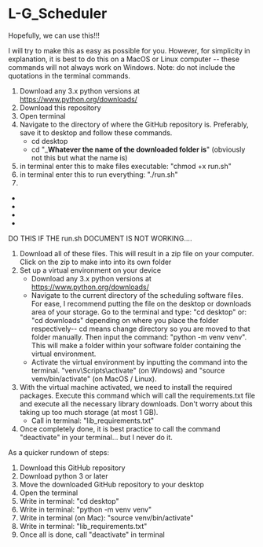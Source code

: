 # L-G_Scheduler
Hopefully, we can use this!!!

I will try to make this as easy as possible for you. However, for simplicity in explanation, it is best to do this on a MacOS or Linux computer -- these commands will not always work on Windows. 
Note: do not include the quotations in the terminal commands.
1. Download any 3.x python versions at https://www.python.org/downloads/
2. Download this repository
3. Open terminal
4. Navigate to the directory of where the GitHub repository is. Preferably, save it to desktop and follow these commands.
   - cd desktop
   - cd "___Whatever the name of the downloaded folder is__" (obviously not this but what the name is)
5. in terminal enter this to make files executable: "chmod +x run.sh"
6. in terminal enter this to run everything: "./run.sh"
7.   









-
-
-
-
DO THIS IF THE run.sh DOCUMENT IS NOT WORKING....

1. Download all of these files. This will result in a zip file on your computer. Click on the zip to make into into its own folder
2. Set up a virtual environment on your device
   - Download any 3.x python versions at https://www.python.org/downloads/
   - Navigate to the current directory of the scheduling software files. For ease,  I recommend putting the file on the desktop or downloads area of your storage. Go to the terminal and type: "cd desktop" or: "cd downloads" depending on where you place the folder respectively-- cd means change directory so you are moved to that folder manually. Then input the command: "python -m venv venv". This will make a folder within your software folder containing the virtual environment.
   - Activate the virtual environment by inputting the command into the terminal. "venv\Scripts\activate" (on Windows) and "source venv/bin/activate" (on MacOS / Linux). 
3. With the virtual machine activated, we need to install the required packages. Execute this command which will call the requirements.txt file and execute all the necessary library downloads. Don't worry about this taking up too much storage (at most 1 GB).
    - Call in terminal: "lib_requirements.txt"
4. Once completely done, it is best practice to call the command "deactivate" in your terminal... but I never do it.

As a quicker rundown of steps:
1. Download this GitHub repository
3. Download python 3 or later
4. Move the downloaded GitHub repository to your desktop
5. Open the terminal
6. Write in terminal: "cd desktop"
7. Write in terminal: "python -m venv venv"
8. Write in terminal (on Mac): "source venv/bin/activate"
9. Write in terminal: "lib_requirements.txt"
10. Once all is done, call "deactivate" in terminal
